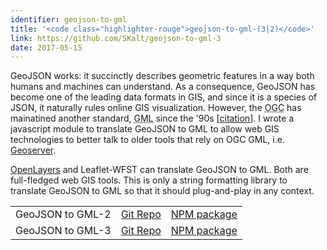 ```yaml
---
identifier: geojson-to-gml
title: '<code class="highlighter-rouge">geojson-to-gml-(3|2)</code>'
link: https://github.com/SKalt/geojson-to-gml-3
date: 2017-05-15
---
```


GeoJSON works: it succinctly describes geometric features in a way both
humans and machines can understand. As a consequence, GeoJSON has become
one of the leading data formats in GIS, and since it is a species of
JSON, it naturally rules online GIS visualization. However, the
<abbr title="Open Geospatial Consortium">OGC</abbr> has mainatined
another standard, <abbr title="Geography Markup Language">GML</abbr>
since the '90s [<a href="https://en.wikipedia.org/wiki/Geography_Markup_Language#History">citation</a>].
I wrote a javascript module to translate GeoJSON to GML to allow web
GIS technologies to better talk to older tools that rely on OGC GML,
i.e. <a href="http://geoserver.org/">Geoserver</a>.

<a href="https://openlayers.org/">OpenLayers</a> and
<a hre="http://flexberry.github.io/Leaflet-WFST/">Leaflet-WFST</a> can
translate GeoJSON to GML. Both are full-fledged web GIS tools. This is
only a string formatting library to translate GeoJSON to GML so that it
should plug-and-play in any context.

<table>
  <tr>
    <td>
      GeoJSON to GML-2
    </td>
    <td>
      <a href="//github.com/SKalt/geojson-to-gml-2.1.2#readme" rel="noreferrer" target="\_blank">Git Repo</a>
    </td>
    <td>
      <a href="//npmjs.com/package/geojson-to-gml-2" rel="noreferrer" target="\_blank">NPM package</a>
    </td>
  </tr>
  <tr>
    <td>
      GeoJSON to GML-3
    </td>
    <td>
      <a href="//github.com/SKalt/geojson-to-gml-3.2.1#readme" rel="noreferrer" target="\_blank">Git Repo</a>
    </td>
    <td>
      <a href="//npmjs.com/package/geojson-to-gml-3" rel="noreferrer" target="\_blank">NPM package</a>
    </td>
  </tr>
</table>

